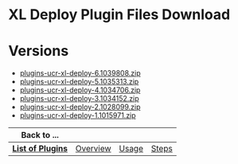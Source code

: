 
XL Deploy Plugin Files Download
===============================

# Versions

- [plugins-ucr-xl-deploy-6.1039808.zip](https://raw.githubusercontent.com/osmsnbey/todelete2/main/files/UCR/ucr-xl-deploy/plugins-ucr-xl-deploy-6.1039808.zip)
- [plugins-ucr-xl-deploy-5.1035313.zip](https://raw.githubusercontent.com/osmsnbey/todelete2/main/files/UCR/ucr-xl-deploy/plugins-ucr-xl-deploy-5.1035313.zip)
- [plugins-ucr-xl-deploy-4.1034706.zip](https://raw.githubusercontent.com/osmsnbey/todelete2/main/files/UCR/ucr-xl-deploy/plugins-ucr-xl-deploy-4.1034706.zip)
- [plugins-ucr-xl-deploy-3.1034152.zip](https://raw.githubusercontent.com/osmsnbey/todelete2/main/files/UCR/ucr-xl-deploy/plugins-ucr-xl-deploy-3.1034152.zip)
- [plugins-ucr-xl-deploy-2.1028099.zip](https://raw.githubusercontent.com/osmsnbey/todelete2/main/files/UCR/ucr-xl-deploy/plugins-ucr-xl-deploy-2.1028099.zip)
- [plugins-ucr-xl-deploy-1.1015971.zip](https://raw.githubusercontent.com/osmsnbey/todelete2/main/files/UCR/ucr-xl-deploy/plugins-ucr-xl-deploy-1.1015971.zip)

|Back to ...||||
| :---: | :---: | :---: | :---: |
|[**List of Plugins**](../../index.md)|[Overview](./overview.md)|[Usage](./usage.md)|[Steps](./steps.md)|
